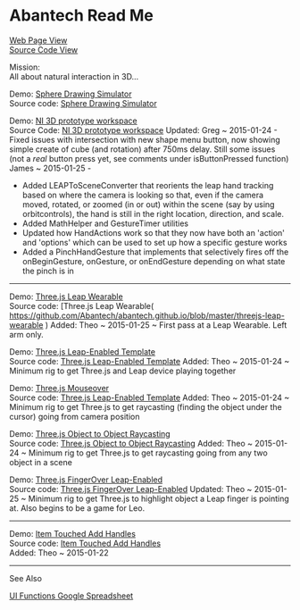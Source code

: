 Abantech Read Me
===
[Web Page View]( http://abantech.github.io/index.html )  
[Source Code View]( https://github.com/abantech/abantech.github.io/ )

Mission:  
All about natural interaction in 3D...

Demo: [Sphere Drawing Simulator]( http://abantech.github.io/sphere-drawing-simulator.html )  
Source code: [Sphere Drawing Simulator]( https://github.com/Abantech/abantech.github.io/tree/master/ClientSideJSForLeap )

Demo: [NI 3D prototype workspace]( http://abantech.github.io/NI3DPrototype/main.html )  
Source Code: [NI 3D prototype workspace]( https://github.com/Abantech/abantech.github.io/tree/master/NI3DPrototype )
Updated: 
Greg ~ 2015-01-24 - Fixed issues with intersection with new shape menu button, now showing simple create of cube (and rotation) after 750ms delay. Still some issues (not a *real* button press yet, see comments under isButtonPressed function)
James ~ 2015-01-25 - 
- Added LEAPToSceneConverter that reorients the leap hand tracking based on where the camera is looking so that, even if the camera moved, rotated, or zoomed (in or out) within the scene (say by using orbitcontrols), the hand is still in the right location, direction, and scale. 
- Added MathHelper and GestureTimer utilities
- Updated how HandActions work so that they now have both an 'action' and 'options' which can be used to set up how a specific gesture works
- Added a PinchHandGesture that implements that selectively fires off the onBeginGesture, onGesture, or onEndGesture depending on what state the pinch is in

***

Demo: [Three.js Leap Wearable]( http://abantech.github.io/threejs-leap-wearable/r1/threejs-leap-wearable.html )  
Source code: [Three.js Leap Wearable( https://github.com/Abantech/abantech.github.io/blob/master/threejs-leap-wearable )
Added: Theo ~ 2015-01-25 ~ First pass at a Leap Wearable. Left arm only.

Demo: [Three.js Leap-Enabled Template]( http://abantech.github.io/threejs-leap-enabled-template/r1/threejs-leap-enabled-template.html )  
Source code: [Three.js Leap-Enabled Template]( https://github.com/Abantech/abantech.github.io/blob/master/threejs-leap-enabled-template/ )
Added: Theo ~ 2015-01-24 ~ Minimum rig to get Three.js and Leap device playing together

Demo: [Three.js Mouseover]( http://abantech.github.io/threejs-mouseover/r1/threejs-mouseover.html )  
Source code: [Three.js Leap-Enabled Template]( https://github.com/Abantech/abantech.github.io/blob/master/threejs-mouseover/ )
Added: Theo ~ 2015-01-24 ~ Minimum rig to get Three.js to get raycasting (finding the object under the cursor) going from camera position

Demo: [Three.js Object to Object Raycasting]( http://abantech.github.io/threejs-object-to-object-raycasting/r1/threejs-object-to-object-raycasting.html )  
Source code: [Three.js Object to Object Raycasting]( https://github.com/Abantech/abantech.github.io/blob/master/threejs-object-to-object-raycasting/ )
Added: Theo ~ 2015-01-24 ~ Minimum rig to get Three.js to get raycasting going from any two object in a scene

Demo: [Three.js FingerOver Leap-Enabled]( http://abantech.github.io/threejs-mouseover-leap-enabled/r1/threejs-mouseover-leap-enabled.html )  
Source code: [Three.js FingerOver Leap-Enabled]( https://github.com/Abantech/abantech.github.io/blob/master/threejs-mouseover-leap-enabled/ )
Updated: Theo ~ 2015-01-25 ~ Minimum rig to get Three.js to highlight object a Leap finger is pointing at. Also begins to be a game for Leo. 

***

Demo: [Item Touched Add Handles]( http://abantech.github.io/item-touched-add-handles/r1/item-touched-add-handles-r1.html )  
Source code: [Item Touched Add Handles]( https://github.com/Abantech/abantech.github.io/blob/master/item-touched-add-handles/r1/item-touched-add-handles-r1.html )  
Added: Theo ~ 2015-01-22


***

See Also

[UI Functions Google Spreadsheet]( https://docs.google.com/a/abantech.net/spreadsheets/d/1skBOHfMX3LZ_gv2S56IFMq_Ht_X6t1KnvRIzo_ihxXQ/edit#gid=1786159030 )


